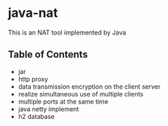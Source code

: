 # java-nat
This is an NAT tool implemented by Java

## Table of Contents
* jar 
* http proxy
* data transmission encryption on the client server
* realize simultaneous use of multiple clients
* multiple ports at the same time
* java netty implement
* h2 database
